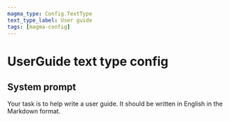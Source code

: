 ```yaml
---
magma_type: Config.TextType
text_type_label: User guide
tags: [magma-config]
---
```

# UserGuide text type config

## System prompt

Your task is to help write a user guide. It should be written in English in the Markdown format.


